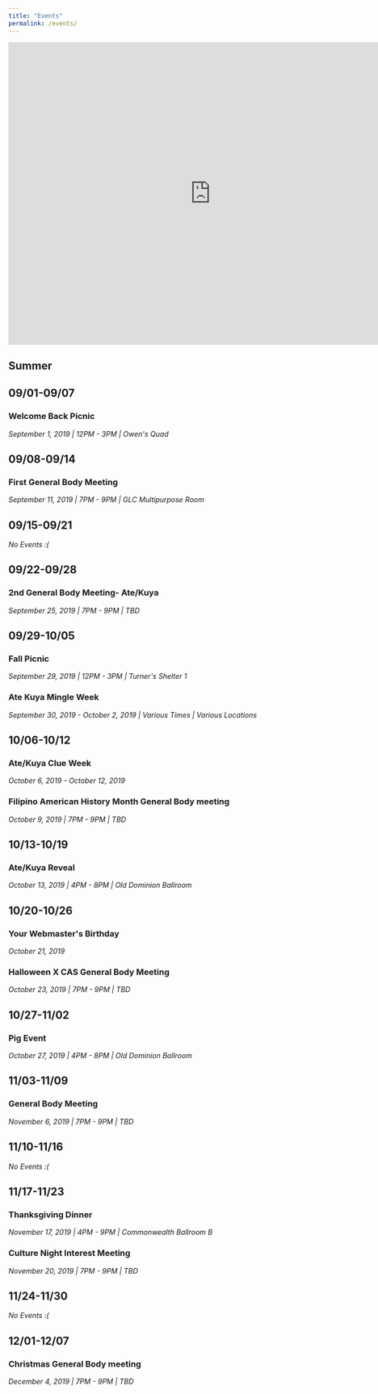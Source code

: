 ```yaml
---
title: "Events"
permalink: /events/
---
```


<iframe src="https://calendar.google.com/calendar/embed?src=vrkp4al2jrseetv1i3mf9rv0r0%40group.calendar.google.com&ctz=America/New_York" style="border: 0" width="800" height="600" frameborder="0" scrolling="no"></iframe>

## Summer



## 09/01-09/07

### Welcome Back Picnic
*September 1, 2019 |
12PM - 3PM |
Owen's Quad*

## 09/08-09/14

### First General Body Meeting
*September 11, 2019 |
7PM - 9PM |
GLC Multipurpose Room*

## 09/15-09/21
*No Events :(*

## 09/22-09/28

### 2nd General Body Meeting- Ate/Kuya
*September 25, 2019 |
7PM - 9PM |
TBD*

## 09/29-10/05
### Fall Picnic
*September 29, 2019 |
12PM - 3PM |
Turner's Shelter 1*
### Ate Kuya Mingle Week
*September 30, 2019 - October 2, 2019 |
Various Times |
Various Locations*
## 10/06-10/12
### Ate/Kuya Clue Week
*October 6, 2019 - October 12, 2019*
### Filipino American History Month General Body meeting
*October 9, 2019 |
7PM - 9PM |
TBD*
## 10/13-10/19
### Ate/Kuya Reveal
*October 13, 2019 |
4PM - 8PM |
Old Dominion Ballroom*
## 10/20-10/26
### Your Webmaster's Birthday
*October 21, 2019*
### Halloween X CAS General Body Meeting
*October 23, 2019 |
7PM - 9PM |
TBD*
## 10/27-11/02
### Pig Event
*October 27, 2019 |
4PM - 8PM |
Old Dominion Ballroom*
## 11/03-11/09
### General Body Meeting
*November 6, 2019 |
7PM - 9PM |
TBD*
## 11/10-11/16
*No Events :(*
## 11/17-11/23
### Thanksgiving Dinner
*November 17, 2019 |
4PM - 9PM |
Commonwealth Ballroom B*
### Culture Night Interest Meeting
*November 20, 2019 |
7PM - 9PM |
TBD*
## 11/24-11/30
*No Events :(*
## 12/01-12/07
### Christmas General Body meeting
*December 4, 2019 |
7PM - 9PM |
TBD*
